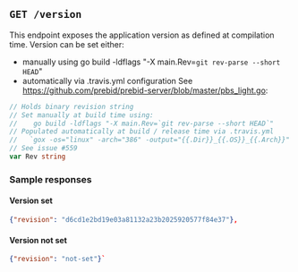 ## `GET /version`

This endpoint exposes the application version as defined at compilation time.
Version can be set either:
- manually using go build -ldflags "-X main.Rev=`git rev-parse --short HEAD`"
- automatically via .travis.yml configuration
See https://github.com/prebid/prebid-server/blob/master/pbs_light.go:

```go
// Holds binary revision string
// Set manually at build time using:
//    go build -ldflags "-X main.Rev=`git rev-parse --short HEAD`"
// Populated automatically at build / release time via .travis.yml
//   `gox -os="linux" -arch="386" -output="{{.Dir}}_{{.OS}}_{{.Arch}}" -ldflags "-X main.Rev=`git rev-parse --short HEAD`" -verbose ./...;`
// See issue #559
var Rev string
```

### Sample responses

#### Version set
```json
{"revision": "d6cd1e2bd19e03a81132a23b2025920577f84e37"},
```

#### Version not set
```json
{"revision": "not-set"}`
```
